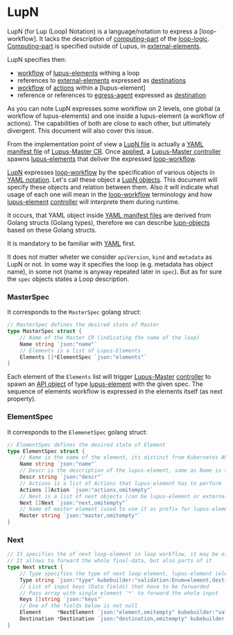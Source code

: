# LupN
LupN (for Lup (Loop) Notation) is a language/notation to express a [loop-workflow]. It lacks the description of [computing-part](../defs.md#computing-part) of the [loop-logic](../defs.md#loop-logic). [Computing-part](../defs.md#computing-part) is specified outside of Lupus, in [external-elements](../defs.md#external-element).

LupN specifies then:
- [workflow](../defs.md#workflow) of [lupus-elements](../defs.md#loop-element) withing a loop
- references to [external-elements](../defs.md#external-element) expressed as [destinations](../defs.md#destination)
- [workflow](../defs.md#worokflow) of [actions](../defs.md#action) within a [lupus-element]
- reference or references to [egress-agent](../defs.md#egress-agent) expressed as [destination](../defs.md#destination)

As you can note LupN expresses some workflow on 2 levels, one global (a workflow of lupus-elements) and one inside a lupus-element (a workflow of actions). The capabilities of both are close to each other, but ultimately divergent. This document will also cover this issue.

From the implementation point of view a [LupN file](../defs.md#lupn-file) is actually a [YAML manifest file](../defs.md#yaml-manifest-file) of [Lupus-Master CR](../defs.md#lupus-master). Once [applied](../defs.md#yaml-manifest-file), a [Lupus-Master controller](../defs.md#lupus-master) spawns [lupus-elements](../defs.md#lupus-element) that deliver the expressed [loop-workflow](../defs.md#loop-workflow).

[LupN](../defs.md#lupn) expresses [loop-workflow](../defs.md#loop-workflow) by the specification of various objects in [YAML notation](https://yaml.org). Let's call these object a [LupN objects](../defs.md#lupn-object). This document will specify these objects and relation between them. Also it will indicate what usage of each one will mean in the [loop-workflow](../defs.md#loop-workflow) terminology and how [lupus-element](../defs.md#lupus-element) [controller](../defs.md#controller) will interprete them during runtime.

It occurs, that YAML object inside [YAML manifest files](../defs.md#yaml-manifest-file) are derived from Golang structs (Golang types), therefore we can describe [lupn-objects](../defs.md#lupn-object) based on these Golang structs.

It is mandatory to be familiar with [YAML](https://yaml.org) first. 

It does not matter wheter we consider `apiVersion`, `kind` and `metadata` as LupN or not. In some way it specifies the loop (e.g. metadata has object name), in some not (name is anyway repeated later in `spec`). But as for sure the `spec` objects states a Loop description.

### MasterSpec
It corresponds to the `MasterSpec` golang struct:
```go
// MasterSpec defines the desired state of Master
type MasterSpec struct {
	// Name of the Master CR (indicating the name of the loop)
	Name string `json:"name"`
	// Elements is a list of Lupus-Elements
	Elements []*ElementSpec `json:"elements"`
}
```

Each element of the `Elements` list will trigger [Lupus-Master](../defs.md#lupus-master) [controller](../defs.md#controller) to spawn an [API object](../defs.md#api-object) of type [lupus-element](../defs.md#lupus-element) with the given spec. The sequence of elements workflow is expressed in the elements itself (as next property).

### ElementSpec
It corresponds to the `ElemenetSpec` golang struct:
```go
// ElementSpec defines the desired state of Element
type ElementSpec struct {
	// Name is the name of the element, its distinct from Kubernetes API Object name, but rather serves ease of managemenet aspect for loop-designer
	Name string `json:"name"`
	// Descr is the description of the lupus-element, same as Name is serves as ease of management aspect for loop-designer
	Descr string `json:"descr"`
	// Actions is a list of Actions that lupus-element has to perform
	Actions []Action `json:"actions,omitempty"`
	// Next is a list of next objects (can be lupus-element or external-element) to which send the final-data
	Next []Next `json:"next,omitempty"`
	// Name of master element (used to use it as prefix for lupus-element name)
	Master string `json:"master,omitempty"`
}
```

### Next
```go
// It specifies the of next loop-element in loop workflow, it may be either lupus-element or reference to external-element
// It allows to forward the whole final-data, but also parts of it
type Next struct {
	// Type specifies the type of next loop-element, lupus-element (element) or external-element (destination)
	Type string `json:"type" kubebuilder:"validation:Enum=element,destination"`
	// List of input keys (Data fields) that have to be forwarded
	// Pass array with single element '*' to forward the whole input
	Keys []string `json:"keys"`
	// One of the fields below is not null
	Element     *NextElement `json:"element,omitempty" kubebuilder:"validation:Optional"`
	Destination *Destination `json:"destination,omitempty" kubebuilder:"validation:Optional"`
}
```
